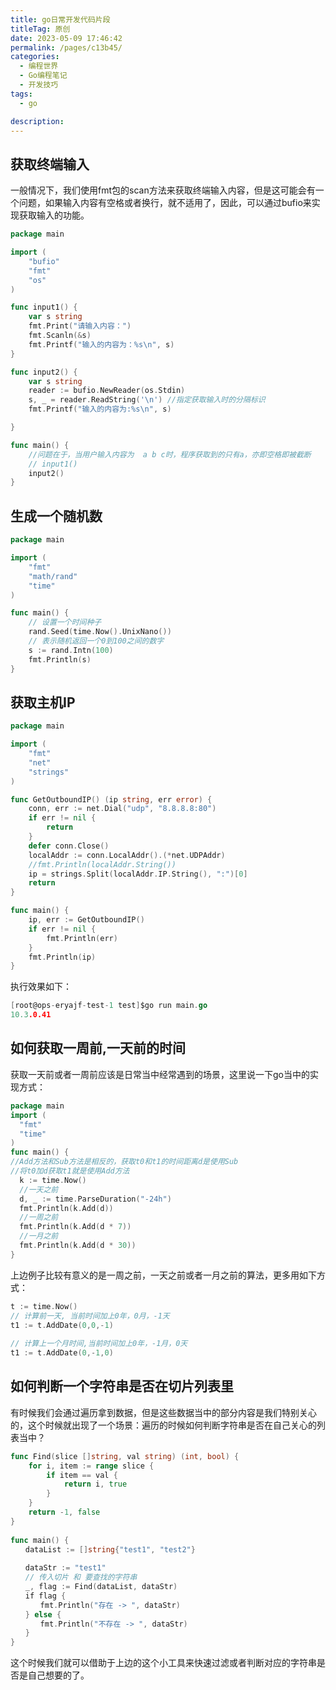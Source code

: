 ```yaml
---
title: go日常开发代码片段
titleTag: 原创
date: 2023-05-09 17:46:42
permalink: /pages/c13b45/
categories: 
  - 编程世界
  - Go编程笔记
  - 开发技巧
tags: 
  - go

description: 
---
```


## 获取终端输入

一般情况下，我们使用fmt包的scan方法来获取终端输入内容，但是这可能会有一个问题，如果输入内容有空格或者换行，就不适用了，因此，可以通过bufio来实现获取输入的功能。

```go
package main

import (
	"bufio"
	"fmt"
	"os"
)

func input1() {
	var s string
	fmt.Print("请输入内容：")
	fmt.Scanln(&s)
	fmt.Printf("输入的内容为：%s\n", s)
}

func input2() {
	var s string
	reader := bufio.NewReader(os.Stdin)
	s, _ = reader.ReadString('\n') //指定获取输入时的分隔标识
	fmt.Printf("输入的内容为:%s\n", s)

}

func main() {
	//问题在于，当用户输入内容为  a b c时，程序获取到的只有a，亦即空格即被截断
	// input1()
	input2()
}

```


## 生成一个随机数

```go
package main

import (
	"fmt"
	"math/rand"
	"time"
)

func main() {
	// 设置一个时间种子
	rand.Seed(time.Now().UnixNano())
	// 表示随机返回一个0到100之间的数字
	s := rand.Intn(100)
	fmt.Println(s)
}

```

## 获取主机IP

```go
package main

import (
	"fmt"
	"net"
	"strings"
)

func GetOutboundIP() (ip string, err error) {
	conn, err := net.Dial("udp", "8.8.8.8:80")
	if err != nil {
		return
	}
	defer conn.Close()
	localAddr := conn.LocalAddr().(*net.UDPAddr)
	//fmt.Println(localAddr.String())
	ip = strings.Split(localAddr.IP.String(), ":")[0]
	return
}

func main() {
	ip, err := GetOutboundIP()
	if err != nil {
		fmt.Println(err)
	}
	fmt.Println(ip)
}
```

执行效果如下：

```go
[root@ops-eryajf-test-1 test]$go run main.go
10.3.0.41
```

## 如何获取一周前,一天前的时间

获取一天前或者一周前应该是日常当中经常遇到的场景，这里说一下go当中的实现方式：

```go
package main
import (
  "fmt"
  "time"
)
func main() {
//Add方法和Sub方法是相反的，获取t0和t1的时间距离d是使用Sub
//将t0加d获取t1就是使用Add方法
  k := time.Now()
  //一天之前
  d, _ := time.ParseDuration("-24h")
  fmt.Println(k.Add(d))
  //一周之前
  fmt.Println(k.Add(d * 7))
  //一月之前
  fmt.Println(k.Add(d * 30))
}
```

上边例子比较有意义的是一周之前，一天之前或者一月之前的算法，更多用如下方式：

```go
t := time.Now()
// 计算前一天, 当前时间加上0年，0月，-1天
t1 := t.AddDate(0,0,-1)
	
// 计算上一个月时间,当前时间加上0年，-1月，0天
t1 := t.AddDate(0,-1,0)
```

## 如何判断一个字符串是否在切片列表里

有时候我们会通过遍历拿到数据，但是这些数据当中的部分内容是我们特别关心的，这个时候就出现了一个场景：遍历的时候如何判断字符串是否在自己关心的列表当中？

```go
func Find(slice []string, val string) (int, bool) {
    for i, item := range slice {
        if item == val {
            return i, true
        }
    }
    return -1, false
}
 
func main() {
　　dataList := []string{"test1", "test2"}
　　
　　dataStr := "test1"　　
　　// 传入切片 和 要查找的字符串
　　_, flag := Find(dataList, dataStr)
　　if flag {
　　　　fmt.Println("存在 -> ", dataStr)
　　} else {
　　　　fmt.Println("不存在 -> ", dataStr)
　　}
}
```

这个时候我们就可以借助于上边的这个小工具来快速过滤或者判断对应的字符串是否是自己想要的了。
